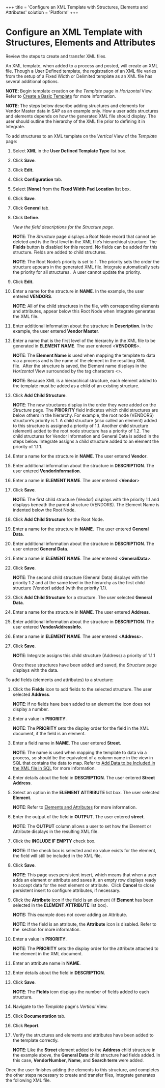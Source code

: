 +++
title = 'Configure an XML Template with Structures, Elements and Attributes'
solution = 'Platform'
+++

# Configure an XML Template with Structures, Elements and Attributes

<span id="Create and Transfer XML files Steps" class="popUpLink">Review
the steps to create and transfer XML files. </span>

An XML template, when added to a process and posted, will create an XML
file. Though a User Defined template, the registration of an XML file
varies from the setup of a Fixed Width or Delimited template as an XML
file has several additional options. 

**NOTE**: Begin template creation on the *Template* page in *Horizontal*
View. Refer to [Create a Basic Template](Create_a_Basic_Template)
for more information.

**NOTE**: The steps below describe adding structures and elements for
Vendor Master data in SAP as an example only. How a user adds structures
and elements depends on how the generated XML file should display. The
user should outline the hierarchy of the XML file prior to defining it
in Integrate.

To add structures to an XML template on the *Vertical* View of the
*Template* page:

1.  Select **XML** in the **User Defined Template Type** list box.

2.  Click **Save**.

3.  Click **Edit**.

4.  Click **Configuration** tab.

5.  Select \[**None**\] from the **Fixed Width Pad Location** list box.

6.  Click **Save**.

7.  Click **General** tab.

8.  Click **Define**.
    
    *View the field descriptions for the Structure page.*
    
    **NOTE**: The *Structure* page displays a Root Node record that
    cannot be deleted and is the first level in the XML file’s
    hierarchical structure. The **Fields** button is disabled for this
    record. No fields can be added for this structure. Fields are added
    to child structures. 
    
    **NOTE**: The Root Node’s priority is set to 1. The priority sets
    the order the structure appears in the generated XML file. Integrate
    automatically sets the priority for all structures.  A user cannot
    update the priority.

9.  Click **Edit**.

10. Enter a name for the structure in **NAME**. In the example, the user
    entered **VENDORS**.
    
    **NOTE**: All of the child structures in the file, with
    corresponding elements and attributes, appear below this Root Node
    when Integrate generates the XML file.

11. Enter additional information about the structure in **Description**.
    In the example, the user entered **Vendor Master**.

12. Enter a name that is the first level of the hierarchy in the XML
    file to be generated in **ELEMENT NAME**. The user entered
    \<**VENDORS**\>.
    
    **NOTE**: The **Element Name** is used when mapping the template to
    data via a process and is the name of the element in the resulting
    XML file.  After the structure is saved, the Element name displays
    in the *Horizontal* View surrounded by the tag characters \<\>. 
    
    **NOTE**: Because XML is a hierarchical structure, each element
    added to the template must be added as a child of an existing
    structure. 

13. Click **Add Child Structure**.
    
    **NOTE**: The new structures display in the order they were added on
    the *Structure* page. The **PRIORITY** field indicates which child
    structures are below others in the hierarchy. For example, the root
    node (VENDORS) structure’s priority is 1. A child structure (also
    called an element) added to this structure is assigned a priority of
    1.1. Another child structure (element) added to the root node
    structure has a priority of 1.2. The child structures for Vendor
    Information and General Data is added in the steps below. Integrate
    assigns a child structure added to an element the priority of 1.1.1.

14. Enter a name for the structure in **NAME**. The user entered
    **Vendor**.

15. Enter additional information about the structure in **DESCRIPTION**.
    The user entered **VendorInformation**.

16. Enter a name in **ELEMENT NAME**. The user entered \<**Vendor**\>

17. Click **Save**.
    
    **NOTE**: The first child structure (Vendor) displays with the
    priority 1.1 and displays beneath the parent structure (VENDORS).
    The Element Name is indented below the Root Node.

18. Click **Add Child Structure** for the Root Node.

19. Enter a name for the structure in **NAME**.  The user entered
    **General Data**.

20. Enter additional information about the structure in **DESCRIPTION**.
    The user entered **General Data**.

21. Enter a name in **ELEMENT NAME**. The user entered
    \<**GeneralData**\>.

22. Click **Save**.
    
    **NOTE**: The second child structure (General Data) displays with
    the priority 1.2 and at the same level in the hierarchy as the first
    child structure (Vendor) added (with the priority 1.1).

23. Click **Add Child Structure** for a structure. The user selected
    **General Data**. 

24. Enter a name for the structure in **NAME**. The user entered
    **Address**.

25. Enter additional information about the structure in **DESCRIPTION**.
    The user entered **VendorAddressInfo**.

26. Enter a name in **ELEMENT NAME**. The user entered \<**Address**\>.

27. Click **Save**.
    
    **NOTE**: Integrate assigns this child structure (Address) a
    priority of 1.1.1
    
    Once these structures have been added and saved, the *Structure*
    page displays with the data.

To add fields (elements and attributes) to a structure:

1.  Click the **Fields** icon to add fields to the selected structure.
    The user selected **Address**.
    
    **NOTE**: If no fields have been added to an element the icon does
    not display a number.

2.  Enter a value in **PRIORITY**.
    
    **NOTE**: The **PRIORITY** sets the display order for the field in
    the XML document, if the field is an element.

3.  Enter a field name in **NAME**. The user entered **Street**.
    
    **NOTE**: The name is used when mapping the template to data via a
    process, so should be the equivalent of a column name in the view in
    SQL that contains the data to map. Refer to [Add Data to be Included
    in the XML file in SQL](AddDataIncludedXMLSQL) for more
    information. 

4.  Enter details about the field in **DESCRIPTION**. The user entered
    **Street Address**.

5.  Select an option in the **ELEMENT ATTRIBUTE** list box. The user
    selected **Element**.
    
    **NOTE**: Refer to [Elements and
    Attributes](Elements_and_Attributes) for more information.

6.  Enter the output of the field in **OUTPUT**. The user entered
    **street**.
    
    **NOTE**: The **OUTPUT** column allows a user to set how the Element
    or Attribute displays in the resulting XML file. 

7.  Click the **INCLUDE IF EMPTY** check box.
    
    **NOTE**: If the check box is selected and no value exists for the
    element, the field will still be included in the XML file.

8.  Click **Save**.
    
    **NOTE**: This page uses persistent insert, which means that when a
    user adds an element or attribute and saves it, an empty row
    displays ready to accept data for the next element or
    attribute.  Click **Cancel** to close persistent insert to
    configure attributes, if necessary.

9.  Click the **Attribute** icon if the field is an element (if
    **Element** has been selected in the **ELEMENT ATTRIBUTE** list
    box).
    
    **NOTE:** This example does not cover adding an Attribute.
    
    **NOTE**: If the field is an attribute, the **Attribute** icon is
    disabled. Refer to the  section for more information.

10. Enter a value in **PRIORITY**.
    
    **NOTE**: The **PRIORITY** sets the display order for the attribute
    attached to the element in the XML document. 

11. Enter an attribute name in **NAME**.

12. Enter details about the field in **DESCRIPTION**.

13. Click **Save**.
    
    **NOTE**: The **Fields** icon displays the number of fields added to
    each structure.

14. Navigate to the *Template* page's *Vertical* View.

15. Click **Documentation** tab.

16. Click **Report**.

17. Verify the structures and elements and attributes have been added to
    the template correctly.
    
    **NOTE**: Like the **Street** element added to the **Address** child
    structure in the example above, the **General Data** child structure
    had fields added. In this case, **VendorNumber**, **Name**, and
    **Search term** were added.

Once the user finishes adding the elements to this structure, and
completes the other steps necessary to create and transfer files,
Integrate generates the following XML file.
